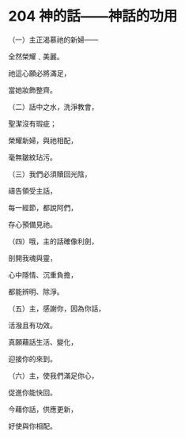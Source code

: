 # 204 神的話——神話的功用

（一）主正渴慕祂的新婦——

全然榮耀﹑美麗。

祂這心願必將滿足，

當她妝飾整齊。

（二）話中之水，洗淨教會，

聖潔沒有瑕疵；

榮耀新婦，與祂相配，

毫無皺紋玷污。

（三）我們必須贖回光陰，

禱告領受主話，

每一經節，都說阿們，

存心預備見祂。

（四）哦，主的話確像利劍，

剖開我魂與靈，

心中隱情、沉重負擔，

都能辨明、除淨。

（五）主，感謝你，因為你話，

活潑且有功效。

真願藉話生活、變化，

迎接你的來到。

（六）主，使我們滿足你心，

促進你能快回。

今藉你話，供應更新，

好使與你相配。

